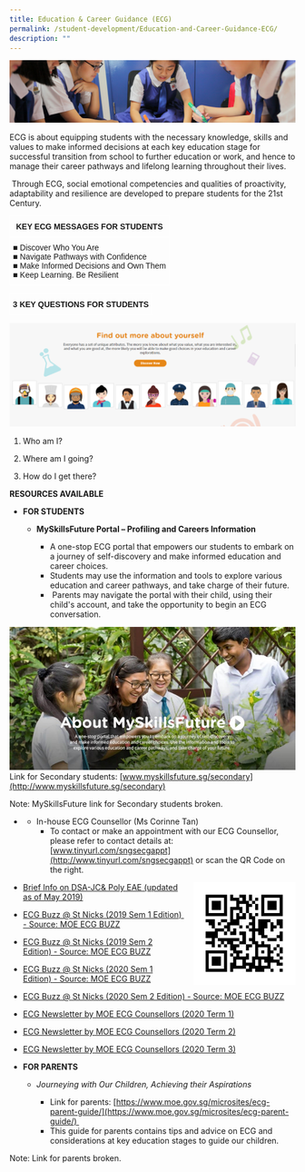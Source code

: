 ```yaml
---
title: Education & Career Guidance (ECG)
permalink: /student-development/Education-and-Career-Guidance-ECG/
description: ""
---
```

![](/images/Student-Development_v2.jpg)

ECG is about equipping students with the necessary knowledge, skills and values to make informed decisions at each key education stage for successful transition from school to further education or work, and hence to manage their career pathways and lifelong learning throughout their lives.     
  
 Through ECG, social emotional competencies and qualities of proactivity, adaptability and resilience are developed to prepare students for the 21st Century.
 
 
 <style type="text/css">
.tg  {border-collapse:collapse;border-spacing:0;}
.tg td{border-color:black;border-style:solid;border-width:1px;font-family:Arial, sans-serif;font-size:14px;
  overflow:hidden;padding:10px 5px;word-break:normal;}
.tg th{border-color:black;border-style:solid;border-width:1px;font-family:Arial, sans-serif;font-size:14px;
  font-weight:normal;overflow:hidden;padding:10px 5px;word-break:normal;}
.tg .tg-zv4m{border-color:#ffffff;text-align:left;vertical-align:top}
.tg .tg-aw21{border-color:#ffffff;font-weight:bold;text-align:center;vertical-align:top}
</style>
<table class="tg">
<thead>
  <tr>
    <th class="tg-aw21">KEY ECG MESSAGES FOR STUDENTS</th>
  </tr>
</thead>
<tbody>
  <tr>
    <td class="tg-zv4m"><span style="font-weight:400;font-style:normal;text-decoration:none">■ Discover Who You Are</span><br>■ <span style="font-weight:400">Navigate Pathways with Confidence</span><br>■ <span style="font-weight:400">Make Informed Decisions and Own Them</span><br>■ <span style="font-weight:400">Keep Learning. Be Resilient</span></td>
  </tr>
</tbody>
</table>


<style type="text/css">
.tg  {border-collapse:collapse;border-spacing:0;}
.tg td{border-color:black;border-style:solid;border-width:1px;font-family:Arial, sans-serif;font-size:14px;
  overflow:hidden;padding:10px 5px;word-break:normal;}
.tg th{border-color:black;border-style:solid;border-width:1px;font-family:Arial, sans-serif;font-size:14px;
  font-weight:normal;overflow:hidden;padding:10px 5px;word-break:normal;}
.tg .tg-km2t{border-color:#ffffff;font-weight:bold;text-align:left;vertical-align:top}
</style>
<table class="tg">
<thead>
  <tr>
    <td class="tg-km2t">3 KEY QUESTIONS FOR STUDENTS</td>
  </tr>
</thead>
</table>

![](/images/ECG%202020%20Pic%201.png)

1.  Who am I?  
    
2.  Where am I going?  
    
3.  How do I get there?


<b>RESOURCES AVAILABLE</b>

*   <b>FOR STUDENTS</b>

    *   <b>MySkillsFuture Portal – Profiling and Careers Information</b> 

        *   A one-stop ECG portal that empowers our students to embark on a journey of self-discovery and make informed education and career choices. 
        *   Students may use the information and tools to explore various education and career pathways, and take charge of their future. 
         *    Parents may navigate the portal with their child, using their child's account, and take the opportunity to begin an ECG conversation.



![](/images/2020%20ECG%20Picture%202.jpg)
Link for Secondary students: [www.myskillsfuture.sg/secondary](http://www.myskillsfuture.sg/secondary)

Note: MySkillsFuture link for Secondary students broken.


*
    * In-house ECG Counsellor (Ms Corinne Tan)
		*   To contact or make an appointment with our ECG Counsellor, please refer to contact details at: 
		[www.tinyurl.com/sngsecgappt](http://www.tinyurl.com/sngsecgappt) or scan the QR Code on the right.
		
		
<img src="/images/QR%20Code%20ECG.jpg" style="width:180px;height:180px;margin-left:15px;" align = "right">


  


*   [Brief Info on DSA-JC& Poly EAE (updated as of May 2019)](https://chijstnicholasgirls.moe.edu.sg/qql/slot/u570/Student%20Development/ECG%202020/Brief%20Info%20on%20DSA-JC%20&%20Poly%20EAE%20(updated%20as%20of%202019).pdf)  
    
*   [ECG Buzz @ St Nicks (2019 Sem 1 Edition)  - Source: MOE ECG BUZZ](https://chijstnicholasgirls.moe.edu.sg/qql/slot/u570/Student%20Development/ECG%202020/ECG%20Buzz%20@%20St%20Nicks%20(2019%20Sem%201%20Edition).pdf)
*   [ECG Buzz @ St Nicks (2019 Sem 2 Edition) - Source: MOE ECG BUZZ](https://chijstnicholasgirls.moe.edu.sg/qql/slot/u570/Student%20Development/ECG%202020/ECG%20Buzz%20@%20St%20Nicks%20(2019%20Sem%202%20Edition).pdf)
*   [ECG Buzz @ St Nicks (2020 Sem 1 Edition) - Source: MOE ECG BUZZ](https://chijstnicholasgirls.moe.edu.sg/qql/slot/u570/Student%20Development/ECG%202020/ECG%20Buzz%20Infographic%20(2020%20Sem%201).pdf)
*   [ECG Buzz @ St Nicks (2020 Sem 2 Edition) - Source: MOE ECG BUZZ](https://chijstnicholasgirls.moe.edu.sg/qql/slot/u570/Student%20Development/ECG%202020/ECG%20Buzz%20Infographic%20(2020%20Sem%202).pdf) [](https://chijstnicholasgirls.moe.edu.sg/qql/slot/u570/Student%20Development/ECG%202020/ECG%20Buzz%20@%20St%20Nicks%20(2019%20Sem%202%20Edition).pdf)
*   [ECG Newsletter by MOE ECG Counsellors (2020 Term 1)](https://chijstnicholasgirls.moe.edu.sg/qql/slot/u570/Student%20Development/ECG%202020/ECG%20Newsletter%20by%20MOE%20ECG%20Counsellors%20(2020%20Term%201).pdf)
*   [ECG Newsletter by MOE ECG Counsellors (2020 Term 2)](https://chijstnicholasgirls-moe-edu-sg-admin.cwp.sg/qql/slot/u570/Student%20Development/ECG%202020/ECG%20Termly%20Newsletter%20Q2%20Y2020.pdf)
*   [ECG Newsletter by MOE ECG Counsellors (2020 Term 3)](https://chijstnicholasgirls.moe.edu.sg/qql/slot/u570/Student%20Development/ECG%202020/ECG%20Termly%20Newsletter%20Q3%20Y2020.pdf) [](https://chijstnicholasgirls.moe.edu.sg/qql/slot/u570/Student%20Development/ECG%202020/ECG%20Newsletter%20by%20MOE%20ECG%20Counsellors%20(2020%20Term%201).pdf)



*   <b>FOR PARENTS</b>

    *   <i>Journeying with Our Children, Achieving their Aspirations</i>

        *   Link for parents: [https://www.moe.gov.sg/microsites/ecg-parent-guide/](https://www.moe.gov.sg/microsites/ecg-parent-guide/) 
        *   This guide for parents contains tips and advice on ECG and considerations at key education stages to guide our children.

Note: Link for parents broken.